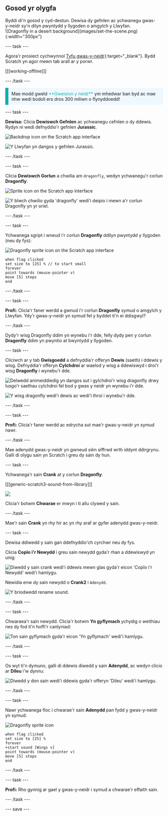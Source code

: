 ## Gosod yr olygfa

<div style="display: flex; flex-wrap: wrap">
<div style="flex-basis: 200px; flex-grow: 1; margin-right: 15px;">
Byddi di'n gosod y cyd-destun. Dewisa dy gefnlen ac ychwanegu gwas-y-neidr sy'n dilyn pwyntydd y llygoden o amgylch y Llwyfan.
</div>
<div>
![Dragonfly in a desert background](images/set-the-scene.png){:width="300px"}
</div>
</div>

--- task ---

Agora'r prosiect cychwynnol [Tyfu gwas-y-neidr](https://scratch.mit.edu/projects/535695413/editor){:target="_blank"}. Bydd Scratch yn agor mewn tab arall ar y porwr.

[[[working-offline]]]

--- /task ---

<p style="border-left: solid; border-width:10px; border-color: #0faeb0; background-color: aliceblue; padding: 10px;">
Mae modd gweld <span style="color: #0faeb0">**Gweision y neidr**</span> ym mhedwar ban byd ac mae nhw wedi bodoli ers dros 300 miliwn o flynyddoedd!</p>

--- task ---

**Dewisa:** Clicia **Dewiswch Gefnlen** ac ychwanegu cefnlen o dy ddewis. Rydyn ni wedi defnyddio'r gefnlen **Jurassic**.

![Backdrop icon on the Scratch app interface](images/choose-backdrop-icon.png)

![Y Llwyfan yn dangos y gefnlen Jurassic.](images/Jurassic-backdrop.png)

--- /task ---

--- task ---

Clicia **Dewiswch Gorlun** a chwilia am `dragonfly`, wedyn ychwanegu'r corlun **Dragonfly**.

![Sprite icon on the Scratch app interface](images/choose-sprite-icon.png)

![Y blwch chwilio gyda 'dragonfly' wedi'i deipio i mewn a'r corlun Dragonfly yn yr oriel.](images/dragonfly-search.png)

--- /task ---

--- task ---

Ychwanega sgript i wneud i'r corlun **Dragonfly** ddilyn pwyntydd y llygoden (neu dy fys):

![Dragonfly sprite icon on the Scratch app interface](images/dragonfly-icon.png)

```blocks3
when flag clicked
set size to [25] % // to start small
forever
point towards (mouse-pointer v)
move [5] steps
end
```
--- /task ---

--- task ---

**Profi:** Clicia'r faner werdd a gwnud i'r corlun **Dragonfly** symud o amgylch y Llwyfan. Ydy'r gwas-y-neidr yn symud fel y byddet ti'n ei ddisgwyl?

--- /task ---

Dydy'r wisg Dragonfly ddim yn wynebu i'r dde, felly dydy pen y corlun **Dragonfly** ddim yn pwyntio at bwyntydd y llygoden.

--- task ---

Cliciwch ar y tab **Gwisgoedd** a defnyddia'r offeryn **Dewis** (saeth) i ddewis y wisg. Defnyddia'r offeryn **Cylchdroi** ar waelod y wisg a ddewiswyd i droi'r wisg **Dragonfly** i wynebu'r dde.

![Delwedd animeiddiedig yn dangos sut i gylchdroi'r wisg dragonfly drwy lusgo'r saethau cylchdroi fel bod y gwas y neidr yn wynebu i'r dde.](images/rotated-costume.gif)

![Y wisg dragonfly wedi'i dewis ac wedi'i throi i wynebu'r dde.](images/rotated-costume.png)

--- /task ---

--- task ---

**Profi:** Clicia'r faner werdd ac edrycha sut mae'r gwas-y-neidr yn symud nawr.

--- /task ---

Mae adenydd gwas-y-neidr yn gwneud sŵn siffrwd wrth iddynt ddirgrynu. Galli di olygu sain yn Scratch i greu dy sain dy hun.

--- task ---

Ychwanega'r sain **Crank** at y corlun **Dragonfly**.

[[[generic-scratch3-sound-from-library]]]

![](images/crank-sound-editor.png)

Clicia'r botwm **Chwarae** er mwyn i ti allu clywed y sain.

--- /task ---

Mae'r sain **Crank** yn rhy hir ac yn rhy araf ar gyfer adenydd gwas-y-neidr.

--- task ---

Dewisa ddiwedd y sain gan ddefnyddio'ch cyrchwr neu dy fys.

Clicia **Copïo i'r Newydd** i greu sain newydd gyda'r rhan a ddewiswyd yn unig:

![Diwedd y sain crank wedi'i ddewis mewn glas gyda'r eicon 'Copïo i'r Newydd' wedi'i hamlygu.](images/crank-copy-end.png)

Newidia enw dy sain newydd o **Crank2** i `Adenydd`.

![Y briodwedd rename sound.](images/crank-wings-sound.png)

--- /task ---

--- task ---

Chwaraea'r sain newydd. Clicia'r botwm **Yn gyflymach** ychydig o weithiau nes dy fod ti'n hoffi'r canlyniad:

![Ton sain gyflymach gyda'r eicon 'Yn gyflymach' wedi'i hamlygu.](images/wings-faster.png)

--- /task ---

--- task ---

Os wyt ti'n dymuno, galli di ddewis diwedd y sain **Adenydd**, ac wedyn clicio ar **Dileu** i'w dynnu:

![Diwedd y don sain wedi'i ddewis gyda'r offeryn 'Dileu' wedi'i hamlygu.](images/wings-shorter.png)

--- /task ---

--- task ---

Nawr ychwanega floc i chwarae'r sain **Adenydd** pan fydd y gwas-y-neidr yn symud:

![Dragonfly sprite icon](images/dragonfly-icon.png)

```blocks3
when flag clicked
set size to [25] %
forever
+start sound [Wings v]
point towards (mouse-pointer v)
move [5] steps
end
```
--- /task ---

--- task ---

**Profi:** Rho gynnig ar gael y gwas-y-neidr i symud a chwarae'r effaith sain.

--- /task ---

--- save ---
